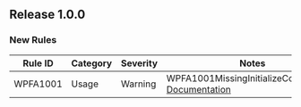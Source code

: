 ﻿## Release 1.0.0

### New Rules

Rule ID | Category | Severity | Notes
--------|----------|----------|--------------------
WPFA1001 |  Usage   |  Warning | WPFA1001MissingInitializeComponents, [Documentation](doc/WPFA1001.md)
